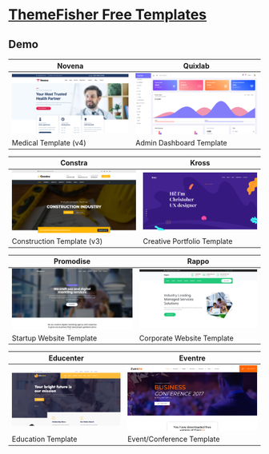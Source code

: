 # [ThemeFisher Free Templates](https://themefisher.com)

## Demo
Novena | Quixlab
--- | ---
[![Novena](https://raw.githubusercontent.com/World-of-Templates/ThemeFisher-Free-Templates/main/zSupportImages/Novena.png)](https://) | [![Quixlab](https://raw.githubusercontent.com/World-of-Templates/ThemeFisher-Free-Templates/main/zSupportImages/Quixlab.png)](https://)
Medical Template (v4) | Admin Dashboard Template

Constra | Kross
--- | ---
[![Constra](https://raw.githubusercontent.com/World-of-Templates/ThemeFisher-Free-Templates/main/zSupportImages/Constra.png)](https://) | [![Kross](https://raw.githubusercontent.com/World-of-Templates/ThemeFisher-Free-Templates/main/zSupportImages/Kross.png)](https://)
Construction Template (v3) | Creative Portfolio Template

Promodise | Rappo
--- | ---
[![Promodise](https://raw.githubusercontent.com/World-of-Templates/ThemeFisher-Free-Templates/main/zSupportImages/Promodise.png)](https://) | [![Rappo](https://raw.githubusercontent.com/World-of-Templates/ThemeFisher-Free-Templates/main/zSupportImages/Rappo.png)](https://)
Startup Website Template | Corporate Website Template

Educenter | Eventre
--- | ---
[![Educenter](https://raw.githubusercontent.com/World-of-Templates/ThemeFisher-Free-Templates/main/zSupportImages/Educenter.png)](https://) | [![Eventre](https://raw.githubusercontent.com/World-of-Templates/ThemeFisher-Free-Templates/main/zSupportImages/Eventre.png)](https://)
Education Template | Event/Conference Template